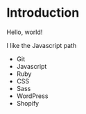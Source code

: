 Introduction
==========

Hello, world!

I like the Javascript path

* Git
* Javascript
* Ruby
* CSS
* Sass
* WordPress
* Shopify
